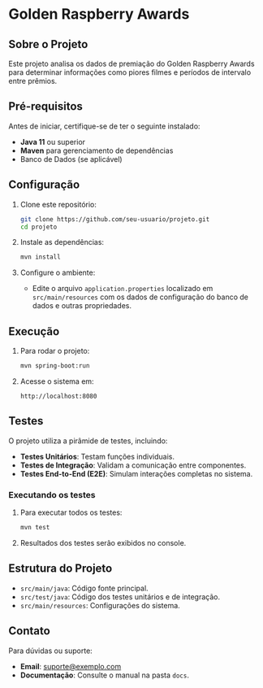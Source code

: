 
# Golden Raspberry Awards

## Sobre o Projeto
Este projeto analisa os dados de premiação do Golden Raspberry Awards para determinar informações como piores filmes e períodos de intervalo entre prêmios.

## Pré-requisitos
Antes de iniciar, certifique-se de ter o seguinte instalado:
- **Java 11** ou superior
- **Maven** para gerenciamento de dependências
- Banco de Dados (se aplicável)

## Configuração
1. Clone este repositório:
   ```bash
   git clone https://github.com/seu-usuario/projeto.git
   cd projeto
   ```

2. Instale as dependências:
   ```bash
   mvn install
   ```

3. Configure o ambiente:
   - Edite o arquivo `application.properties` localizado em `src/main/resources` com os dados de configuração do banco de dados e outras propriedades.

## Execução
1. Para rodar o projeto:
   ```bash
   mvn spring-boot:run
   ```

2. Acesse o sistema em:
   ```
   http://localhost:8080
   ```

## Testes
O projeto utiliza a pirâmide de testes, incluindo:
- **Testes Unitários**: Testam funções individuais.
- **Testes de Integração**: Validam a comunicação entre componentes.
- **Testes End-to-End (E2E)**: Simulam interações completas no sistema.

### Executando os testes
1. Para executar todos os testes:
   ```bash
   mvn test
   ```

2. Resultados dos testes serão exibidos no console.

## Estrutura do Projeto
- `src/main/java`: Código fonte principal.
- `src/test/java`: Código dos testes unitários e de integração.
- `src/main/resources`: Configurações do sistema.

## Contato
Para dúvidas ou suporte:
- **Email**: suporte@exemplo.com
- **Documentação**: Consulte o manual na pasta `docs`.

